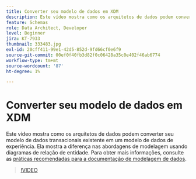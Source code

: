 ```yaml
---
title: Converter seu modelo de dados em XDM
description: Este vídeo mostra como os arquitetos de dados podem converter seu modelo de dados transacionais existente em um modelo de dados de experiência. Ela mostra a diferença nas abordagens de modelagem usando diagramas de relação de entidade.
feature: Schemas
role: Data Architect, Developer
level: Beginner
jira: KT-7933
thumbnail: 333483.jpg
exl-id: 20cff411-99e1-42d5-852d-9fd66cf0e6f9
source-git-commit: 00ef0f40fb3d82f0c06428a35c0e402f46ab6774
workflow-type: tm+mt
source-wordcount: '87'
ht-degree: 1%

---
```


# Converter seu modelo de dados em XDM

Este vídeo mostra como os arquitetos de dados podem converter seu modelo de dados transacionais existente em um modelo de dados de experiência. Ela mostra a diferença nas abordagens de modelagem usando diagramas de relação de entidade. Para obter mais informações, consulte as [práticas recomendadas para a documentação de modelagem de dados](https://experienceleague.adobe.com/docs/experience-platform/xdm/schema/best-practices.html?lang=pt-BR).

>[!VIDEO](https://video.tv.adobe.com/v/333483?learn=on)
